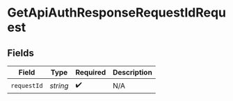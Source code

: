 # GetApiAuthResponseRequestIdRequest


## Fields

| Field              | Type               | Required           | Description        |
| ------------------ | ------------------ | ------------------ | ------------------ |
| `requestId`        | *string*           | :heavy_check_mark: | N/A                |
